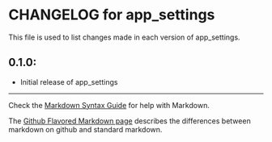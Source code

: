 # CHANGELOG for app_settings

This file is used to list changes made in each version of app_settings.

## 0.1.0:

* Initial release of app_settings

- - -
Check the [Markdown Syntax Guide](http://daringfireball.net/projects/markdown/syntax) for help with Markdown.

The [Github Flavored Markdown page](http://github.github.com/github-flavored-markdown/) describes the differences between markdown on github and standard markdown.
